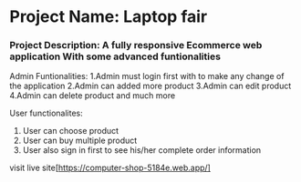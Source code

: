 # Project Name: Laptop fair

### Project Description: A fully responsive Ecommerce web application With some advanced funtionalities

Admin Funtionalities:
1.Admin must login first with to make any change of the application
2.Admin can added more product
3.Admin can edit product
4.Admin can delete product and much more

User functionalites:
1. User can choose product
2. User can buy multiple product
3. User also sign in first to see his/her complete order information

visit live site[https://computer-shop-5184e.web.app/]

